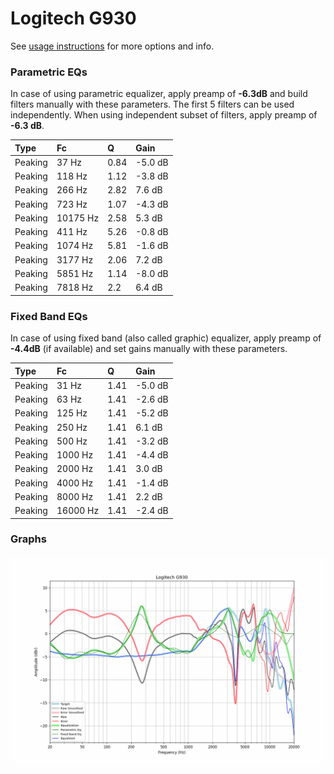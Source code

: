 # Logitech G930
See [usage instructions](https://github.com/jaakkopasanen/AutoEq#usage) for more options and info.

### Parametric EQs
In case of using parametric equalizer, apply preamp of **-6.3dB** and build filters manually
with these parameters. The first 5 filters can be used independently.
When using independent subset of filters, apply preamp of **-6.3 dB**.

| Type    | Fc       |    Q | Gain    |
|:--------|:---------|:-----|:--------|
| Peaking | 37 Hz    | 0.84 | -5.0 dB |
| Peaking | 118 Hz   | 1.12 | -3.8 dB |
| Peaking | 266 Hz   | 2.82 | 7.6 dB  |
| Peaking | 723 Hz   | 1.07 | -4.3 dB |
| Peaking | 10175 Hz | 2.58 | 5.3 dB  |
| Peaking | 411 Hz   | 5.26 | -0.8 dB |
| Peaking | 1074 Hz  | 5.81 | -1.6 dB |
| Peaking | 3177 Hz  | 2.06 | 7.2 dB  |
| Peaking | 5851 Hz  | 1.14 | -8.0 dB |
| Peaking | 7818 Hz  | 2.2  | 6.4 dB  |

### Fixed Band EQs
In case of using fixed band (also called graphic) equalizer, apply preamp of **-4.4dB**
(if available) and set gains manually with these parameters.

| Type    | Fc       |    Q | Gain    |
|:--------|:---------|:-----|:--------|
| Peaking | 31 Hz    | 1.41 | -5.0 dB |
| Peaking | 63 Hz    | 1.41 | -2.6 dB |
| Peaking | 125 Hz   | 1.41 | -5.2 dB |
| Peaking | 250 Hz   | 1.41 | 6.1 dB  |
| Peaking | 500 Hz   | 1.41 | -3.2 dB |
| Peaking | 1000 Hz  | 1.41 | -4.4 dB |
| Peaking | 2000 Hz  | 1.41 | 3.0 dB  |
| Peaking | 4000 Hz  | 1.41 | -1.4 dB |
| Peaking | 8000 Hz  | 1.41 | 2.2 dB  |
| Peaking | 16000 Hz | 1.41 | -2.4 dB |

### Graphs
![](./Logitech%20G930.png)
